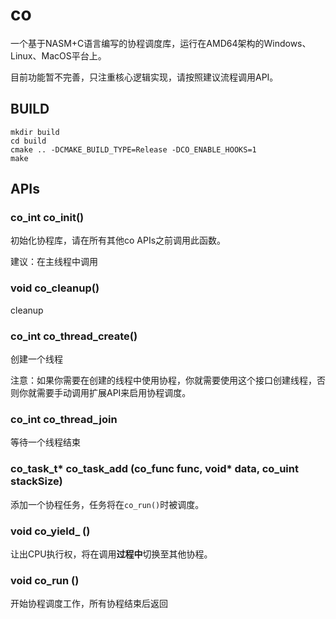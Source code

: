 
# co

一个基于NASM+C语言编写的协程调度库，运行在AMD64架构的Windows、Linux、MacOS平台上。

目前功能暂不完善，只注重核心逻辑实现，请按照建议流程调用API。

## BUILD

```shell
mkdir build
cd build
cmake .. -DCMAKE_BUILD_TYPE=Release -DCO_ENABLE_HOOKS=1
make
```

## APIs

### co_int co_init()

初始化协程库，请在所有其他co APIs之前调用此函数。

建议：在主线程中调用

### void co_cleanup() 

cleanup

### co_int co_thread_create()

创建一个线程

注意：如果你需要在创建的线程中使用协程，你就需要使用这个接口创建线程，否则你就需要手动调用扩展API来启用协程调度。

### co_int co_thread_join

等待一个线程结束

### co_task_t* co_task_add (co_func func, void* data, co_uint stackSize)

添加一个协程任务，任务将在`co_run()`时被调度。

### void co_yield_ ()

让出CPU执行权，将在调用**过程中**切换至其他协程。

### void co_run ()

开始协程调度工作，所有协程结束后返回



